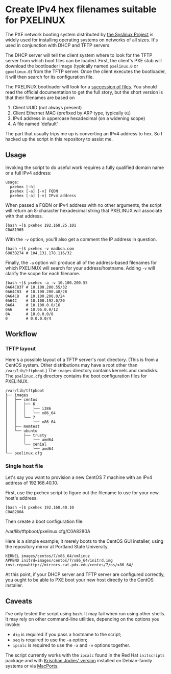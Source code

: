 # Create IPv4 hex filenames suitable for PXELINUX

The PXE network booting system distributed by [the Syslinux Project](http://syslinux.zytor.com/wiki/index.php/The_Syslinux_Project) is widely used for installing operating systems on networks of all sizes. It's used in conjunction with DHCP and TFTP servers.

The DHCP server will tell the client system where to look for the TFTP server from which boot files can be loaded. First, the client's PXE stub will download the bootloader image (typically named `pxelinux.0` or `gpxelinux.0`) from the TFTP server. Once the client executes the bootloader, it will then search for its configuration file.

The PXELINUX bootloader will look for a [succession of files](http://www.syslinux.org/wiki/index.php?title=PXELINUX#Configuration). You should read the official documentation to get the full story, but the short version is that their filenames are based on

1. Client UUID (not always present)
1. Client Ethernet MAC (prefixed by ARP type, typically `01`)
1. IPv4 address in uppercase hexadecimal (on a widening scope)
1. A file named 'default'

The part that usually trips me up is converting an IPv4 address to hex. So I hacked up the script in this repository to assist me.

## Usage

Invoking the script to do useful work requires a fully qualified domain name or a full IPv4 address:

```nohighlight
usage:
  pxehex [-h]
  pxehex [-a] [-v] FQDN
  pxehex [-a] [-v] IPv4 address
```

When passed a FQDN or IPv4 address with no other arguments, the script will return an 8-character hexadecimal string that PXELINUX will associate with that address.

```nohighlight
[bash ~]$ pxehex 192.168.25.101
C0A81965
```

With the `-v` option, you'll also get a comment the IP address in question.

```nohighlight
[bash ~]$ pxehex -v madboa.com
6883B274 # 104.131.178.116/32
```

Finally, the `-a` option will produce all of the address-based filenames for which PXELINUX will search for your address/hostname. Adding `-v` will clarify the scope for each filename.

```nohighlight
[bash ~]$ pxehex -a -v 10.100.200.55
0A64C837 # 10.100.200.55/32
0A64C83  # 10.100.200.48/28
0A64C8   # 10.100.200.0/24
0A64C    # 10.100.192.0/20
0A64     # 10.100.0.0/16
0A6      # 10.96.0.0/12
0A       # 10.0.0.0/8
0        # 0.0.0.0/4
```

## Workflow

### TFTP layout

Here's a possible layout of a TFTP server's root directory. (This is from a CentOS system. Other distributions may have a root other than `/var/lib/tftpboot`.) The `images` directory contains kernels and ramdisks. The `pxelinux.cfg` directory contains the boot configuration files for PXELINUX.

```nohighlight
/var/lib/tftpboot
├── images
│   ├── centos
│   │   ├── 6
│   │   │   ├── i386
│   │   │   └── x86_64
│   │   └── 7
│   │       └── x86_64
│   ├── memtest
│   └── ubuntu
│       ├── trusty
│       │   └── amd64
│       └── xenial
│           └── amd64
└── pxelinux.cfg
```

### Single host file

Let's say you want to provision a new CentOS 7 machine with an IPv4 address of 192.168.40.10.

First, use the pxehex script to figure out the filename to use for your new host's address.

```nohighlight
[bash ~]$ pxehex 192.168.40.10
C0A8280A
```

Then create a boot configuration file:

  /var/lib/tftpboot/pxelinux.cfg/C0A8280A

Here is a simple example; it merely boots to the CentOS GUI installer, using the repository mirror at Portland State University.

```nohighlight
KERNEL images/centos/7/x86_64/vmlinuz
APPEND initrd=images/centos/7/x86_64/initrd.img inst.repo=http://mirrors.cat.pdx.edu/centos/7/os/x86_64/
```

At this point, if your DHCP server and TFTP server are configured correctly, you ought to be able to PXE boot your new host directly to the CentOS installer.

## Caveats

I've only tested the script using `bash`. It may fail when run using other shells. It may rely on other command-line utilities, depending on the options you invoke:

* `dig` is required if you pass a hostname to the script;
* `seq` is required to use the `-a` option;
* `ipcalc` is required to use the `-a` and `-v` options together.

The script currently works with the `ipcalc` found in the Red Hat `initscripts` package and with [Krischan Jodies' version](http://jodies.de/ipcalc) installed on Debian-family systems or via [MacPorts](https://www.macports.org).

<!-- vim: set filetype=markdown: -->
